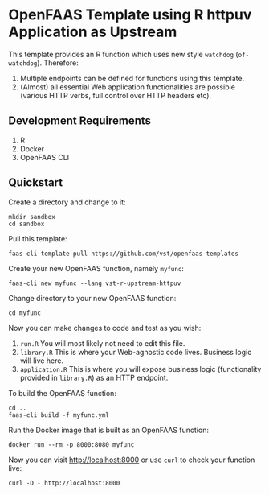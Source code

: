 # OpenFAAS Template using R httpuv Application as Upstream

This template provides an R function which uses new style
`watchdog` (`of-watchdog`). Therefore:

1. Multiple endpoints can be defined for functions using this template.
2. (Almost) all essential Web application functionalities are possible
   (various HTTP verbs, full control over HTTP headers etc).

## Development Requirements

1. R
2. Docker
3. OpenFAAS CLI

## Quickstart

Create a directory and change to it:

```
mkdir sandbox
cd sandbox
```

Pull this template:

```
faas-cli template pull https://github.com/vst/openfaas-templates
```

Create your new OpenFAAS function, namely `myfunc`:

```
faas-cli new myfunc --lang vst-r-upstream-httpuv
```

Change directory to your new OpenFAAS function:

```
cd myfunc
```

Now you can make changes to code and test as you wish:

1. `run.R` You will most likely not need to edit this file.
2. `library.R` This is where your Web-agnostic code lives. Business
   logic will live here.
3. `application.R` This is where you will expose business logic
   (functionality provided in `library.R`) as an HTTP endpoint.

To build the OpenFAAS function:

```
cd ..
faas-cli build -f myfunc.yml
```

Run the Docker image that is built as an OpenFAAS function:

```
docker run --rm -p 8000:8080 myfunc
```

Now you can visit [http://localhost:8000](http://localhost:8000) or
use `curl` to check your function live:

```
curl -D - http://localhost:8000
```
